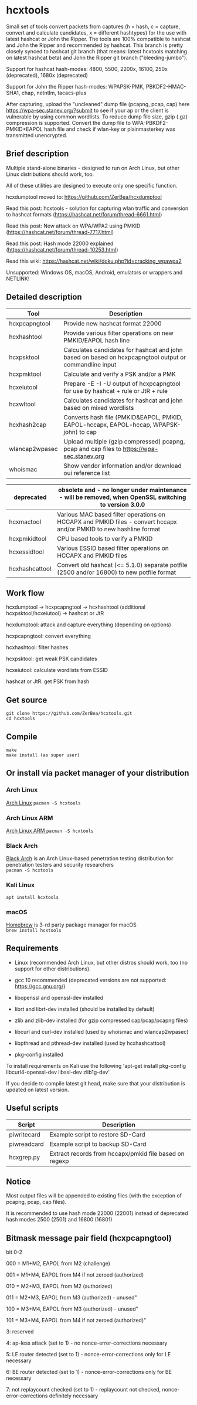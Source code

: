 hcxtools
==============

Small set of tools convert packets from captures (h = hash, c = capture, convert and
calculate candidates, x = different hashtypes) for the use with latest hashcat
or John the Ripper. The tools are 100% compatible to hashcat and John the Ripper
and recommended by hashcat. This branch is pretty closely synced to hashcat git branch
(that means: latest hcxtools matching on latest hashcat beta) and John the Ripper
git branch ("bleeding-jumbo").

Support for hashcat hash-modes: 4800, 5500, 2200x, 16100, 250x (deprecated), 1680x (deprecated)
  
Support for John the Ripper hash-modes: WPAPSK-PMK, PBKDF2-HMAC-SHA1, chap, netntlm, tacacs-plus

After capturing, upload the "uncleaned" dump file (pcapng, pcap, cap) here https://wpa-sec.stanev.org/?submit
to see if your ap or the client is vulnerable by using common wordlists.
To reduce dump file size, gzip (.gz) compression is supported.
Convert the dump file to WPA-PBKDF2-PMKID+EAPOL hash file and check if wlan-key
or plainmasterkey was transmitted unencrypted.


Brief description
--------------

Multiple stand-alone binaries - designed to run on Arch Linux, but other Linux distributions should work, too.

All of these utilities are designed to execute only one specific function.

hcxdumptool moved to: https://github.com/ZerBea/hcxdumptool

Read this post: hcxtools - solution for capturing wlan traffic and conversion to hashcat formats (https://hashcat.net/forum/thread-6661.html)

Read this post: New attack on WPA/WPA2 using PMKID (https://hashcat.net/forum/thread-7717.html)

Read this post: Hash mode 22000 explained (https://hashcat.net/forum/thread-10253.html)

Read this wiki: https://hashcat.net/wiki/doku.php?id=cracking_wpawpa2

Unsupported: Windows OS, macOS, Android, emulators or wrappers and NETLINK!


Detailed description
--------------

| Tool           | Description                                                                                                            |
| -------------- | ---------------------------------------------------------------------------------------------------------------------- |
| hcxpcapngtool  | Provide new hashcat format 22000                                                                                       |
| hcxhashtool    | Provide various filter operations on new PMKID/EAPOL hash line                                                         |
| hcxpsktool     | Calculates candidates for hashcat and john based on based on hcxpcapngtool output or commandline input                 |
| hcxpmktool     | Calculate and verify a PSK and/or a PMK                                                                                |
| hcxeiutool     | Prepare -E -I -U output of hcxpcapngtool for use by hashcat + rule or JtR + rule                                       |
| hcxwltool      | Calculates candidates for hashcat and john based on mixed wordlists                                                    |
| hcxhash2cap    | Converts hash file (PMKID&EAPOL, PMKID, EAPOL-hccapx, EAPOL-hccap, WPAPSK-john) to cap                                 |
| wlancap2wpasec | Upload multiple (gzip compressed) pcapng, pcap and cap files to https://wpa-sec.stanev.org                             |
| whoismac       | Show vendor information and/or download oui reference list                                                             |


| deprecated     | obsolete and - no longer under maintenance - will be removed, when OpenSSL switching to version 3.0.0                  |
| -------------- | ---------------------------------------------------------------------------------------------------------------------- |
| hcxmactool     | Various MAC based filter operations on HCCAPX and PMKID files - convert hccapx and/or PMKID to new hashline format     |
| hcxpmkidtool   | CPU based tools to verify a PMKID                                                                                      |
| hcxessidtool   | Various ESSID based filter operations on HCCAPX and PMKID files                                                        |
| hcxhashcattool | Convert old hashcat (<= 5.1.0) separate potfile (2500 and/or 16800) to new potfile format                              |


Work flow
--------------

hcxdumptool -> hcxpcapngtool -> hcxhashtool (additional hcxpsktool/hcxeiutool) -> hashcat or JtR

hcxdumptool: attack and capture everything (depending on options)

hcxpcapngtool: convert everything

hcxhashtool: filter hashes

hcxpsktool: get weak PSK candidates

hcxeiutool: calculate wordlists from ESSID
 
hashcat or JtR: get PSK from hash


Get source
--------------
```
git clone https://github.com/ZerBea/hcxtools.git
cd hcxtools
```

Compile
--------------
```
make
make install (as super user)
```

Or install via packet manager of your distribution
--------------

### Arch Linux
[Arch Linux](https://www.archlinux.org/) 
`pacman -S hcxtools`

### Arch Linux ARM
[Arch Linux ARM ](https://archlinuxarm.org/) 
`pacman -S hcxtools`

### Black Arch
[Black Arch](https://blackarch.org/) is an Arch Linux-based penetration testing distribution for penetration testers and security researchers  
`pacman -S hcxtools`

### Kali Linux
`apt install hcxtools`


### macOS
[Homebrew](https://brew.sh/) is 3-rd party package manager for macOS  
`brew install hcxtools`


Requirements
--------------

* Linux (recommended Arch Linux, but other distros should work, too (no support for other distributions).

* gcc 10 recommended (deprecated versions are not supported: https://gcc.gnu.org/)

* libopenssl and openssl-dev installed

* librt and librt-dev installed (should be installed by default)

* zlib and zlib-dev installed (for gzip compressed cap/pcap/pcapng files)

* libcurl and curl-dev installed (used by whoismac and wlancap2wpasec)

* libpthread and pthread-dev installed (used by hcxhashcattool)

* pkg-config installed

To install requirements on Kali use the following 'apt-get install pkg-config libcurl4-openssl-dev libssl-dev zlib1g-dev'

If you decide to compile latest git head, make sure that your distribution is updated on latest version.


Useful scripts
--------------

| Script       | Description                                              |
| ------------ | -------------------------------------------------------- |
| piwritecard  | Example script to restore SD-Card                        |
| piwreadcard  | Example script to backup SD-Card                         |
| hcxgrep.py   | Extract records from hccapx/pmkid file based on regexp   |


Notice
--------------

Most output files will be appended to existing files (with the exception of pcapng, pcap, cap files).

It is recommended to use hash mode 22000 (22001) instead of deprecated hash modes 2500 (2501) and 16800 (16801)


Bitmask message pair field (hcxpcapngtool)
--------------

bit 0-2

000 = M1+M2, EAPOL from M2 (challenge)

001 = M1+M4, EAPOL from M4 if not zeroed (authorized)

010 = M2+M3, EAPOL from M2 (authorized)

011 = M2+M3, EAPOL from M3 (authorized) - unused"

100 = M3+M4, EAPOL from M3 (authorized) - unused"

101 = M3+M4, EAPOL from M4 if not zeroed (authorized)"

3: reserved

4: ap-less attack (set to 1) - no nonce-error-corrections necessary

5: LE router detected (set to 1) - nonce-error-corrections only for LE necessary

6: BE router detected (set to 1) - nonce-error-corrections only for BE necessary

7: not replaycount checked (set to 1) - replaycount not checked, nonce-error-corrections definitely necessary

